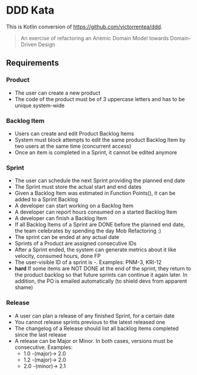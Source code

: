 # DDD Kata

This is Kotlin conversion of https://github.com/victorrentea/ddd.

> An exercise of refactoring an Anemic Domain Model towards Domain-Driven Design

## Requirements
### Product
- The user can create a new product
- The code of the product must be of 3 uppercase letters and has to be unique system-wide

### Backlog Item
- Users can create and edit Product Backlog Items
- System must block attempts to edit the same product Backlog Item by two users at the same time (concurrent access)
- Once an item is completed in a Sprint, it cannot be edited anymore

### Sprint
- The user can schedule the next Sprint providing the planned end date
- The Sprint must store the actual start and end dates
- Given a Backlog Item was estimated in Function Points(),
  it can be added to a Sprint Backlog
- A developer can start working on a Backlog Item
- A developer can report hours consumed on a started Backlog Item
- A developer can finish a Backlog Item
- If all Backlog Items of a Sprint are DONE before the planned end date,
  the team celebrates by spending the day Mob Refactoring :)
- The sprint can be ended at any actual date
- Sprints of a Product are assigned consecutive IDs
- After a Sprint ended, the system can generate metrics about it like velocity, consumed hours, done FP
- The user-visible ID of a sprint is <projectCode>-<iterationNumber>. Examples: PNM-3, KRI-12
- **hard** If some items are NOT DONE at the end of the sprint,
  they return to the product backlog so that future sprints can continue it again later.
  In addition, the PO is emailed automatically (to shield devs from apparent shame)

### Release
- A user can plan a release of any finished Sprint, for a certain date
- You cannot release sprints previous to the latest released one
- The changelog of a Release should list all backlog items completed since the last release
- A release can be Major or Minor. In both cases, versions must be consecutive. Examples:
    - 1.0 -(major)-> 2.0
    - 1.2 -(major)-> 2.0
    - 2.0 -(minor)-> 2.1